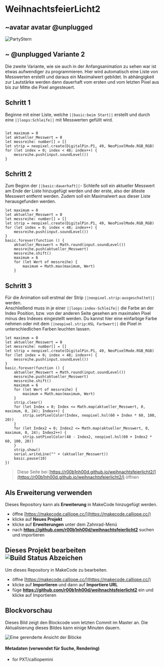 # WeihnachtsfeierLicht2
## ~avatar avatar @unplugged
![PartyStern](https://github.com/r00b1nh00d/weihnachtsfeierlicht/blob/master/PartyStern3.gif?raw=true)

##  ~ @unplugged Variante 2
Die zweite Variante, wie sie auch in der Anfangsanimation zu sehen war ist etwas aufwendiger zu programmieren. Hier wird automatisch eine Liste von Messwerten erstellt und daraus ein Maximalwert gebildet. In abhängigkeit zur Lautstärke werden dann dauerhaft vom ersten und vom letzten Pixel aus bis zur Mitte die Pixel angesteuert.


## Schritt 1 
Beginne mit einer Liste, welche ``||basic:beim Start||`` erstellt und durch eine ``||loops:Schleife||`` mit Messwerten gefüllt wird.
```blocks

let maximum = 0
let aktueller_Messwert = 0
let messreihe: number[] = []
let strip = neopixel.create(DigitalPin.P1, 49, NeoPixelMode.RGB_RGB)
for (let index = 0; index < 48; index++) {
    messreihe.push(input.soundLevel())
}
```

## Schritt 2
Zum Beginn der ``||basic:dauerhaft||``- Schleife soll ein aktueller Messwert am Ende der Liste hinzugefügt werden und der erste, also der älteste Messwert entfernt werden.
Zudem soll ein Maximalwert aus dieser Liste herausgefunden werden.

```blocks
let maximum = 0
let aktueller_Messwert = 0
let messreihe: number[] = []
let strip = neopixel.create(DigitalPin.P1, 49, NeoPixelMode.RGB_RGB)
for (let index = 0; index < 48; index++) {
    messreihe.push(input.soundLevel())
}
basic.forever(function () {
    aktueller_Messwert = Math.round(input.soundLevel())
    messreihe.push(aktueller_Messwert)
    messreihe.shift()
    maximum = 6
    for (let Wert of messreihe) {
        maximum = Math.max(maximum, Wert)
    }

``` 
## Schritt 3
Für die Animation soll erstmal der Strip ``||neopixel.strip:ausgeschaltet||`` werden. <br>
Anschließend muss in je einer ``||loops:index-Schleife||`` die Farbe an der Index Position, bzw. von der anderen Seite gesehen am maximalen Pixel minus des Indexes eingestellt werden. Du kannst hier eine einfarbige Farbe nehmen oder mit dem ``||neopixel.strip:HSL Farbwert||`` die Pixel in unterschiedlichen Farben leuchten lassen.

```blocks
let maximum = 0
let aktueller_Messwert = 0
let messreihe: number[] = []
let strip = neopixel.create(DigitalPin.P1, 49, NeoPixelMode.RGB_RGB)
for (let index = 0; index < 48; index++) {
    messreihe.push(input.soundLevel())
}
basic.forever(function () {
    aktueller_Messwert = Math.round(input.soundLevel())
    messreihe.push(aktueller_Messwert)
    messreihe.shift()
    maximum = 6
    for (let Wert of messreihe) {
        maximum = Math.max(maximum, Wert)
    }
    strip.clear()
    for (let Index = 0; Index <= Math.map(aktueller_Messwert, 0, maximum, 0, 24); Index++) {
        strip.setPixelColor(Index, neopixel.hsl(60 + Index * 60, 100, 20))
    }
    for (let Index2 = 0; Index2 <= Math.map(aktueller_Messwert, 0, maximum, 0, 24); Index2++) {
        strip.setPixelColor(48 - Index2, neopixel.hsl(60 + Index2 * 60, 100, 20))
    }
    strip.show()
    serial.writeLine("" + (aktueller_Messwert))
    basic.pause(10)
})

``` 


> Diese Seite bei [https://r00b1nh00d.github.io/weihnachtsfeierlicht2/](https://r00b1nh00d.github.io/weihnachtsfeierlicht2/) öffnen

## Als Erweiterung verwenden

Dieses Repository kann als **Erweiterung** in MakeCode hinzugefügt werden.

* öffne [https://makecode.calliope.cc/](https://makecode.calliope.cc/)
* klicke auf **Neues Projekt**
* klicke auf **Erweiterungen** unter dem Zahnrad-Menü
* nach **https://github.com/r00b1nh00d/weihnachtsfeierlicht2** suchen und importieren

## Dieses Projekt bearbeiten ![Build Status Abzeichen](https://github.com/r00b1nh00d/weihnachtsfeierlicht2/workflows/MakeCode/badge.svg)

Um dieses Repository in MakeCode zu bearbeiten.

* öffne [https://makecode.calliope.cc/](https://makecode.calliope.cc/)
* klicke auf **Importieren** und dann auf **Importiere URL**
* füge **https://github.com/r00b1nh00d/weihnachtsfeierlicht2** ein und klicke auf Importieren

## Blockvorschau

Dieses Bild zeigt den Blockcode vom letzten Commit im Master an.
Die Aktualisierung dieses Bildes kann einige Minuten dauern.

![Eine gerenderte Ansicht der Blöcke](https://github.com/r00b1nh00d/weihnachtsfeierlicht2/raw/master/.github/makecode/blocks.png)

#### Metadaten (verwendet für Suche, Rendering)

* for PXT/calliopemini
<script src="https://makecode.com/gh-pages-embed.js"></script><script>makeCodeRender("{{ site.makecode.home_url }}", "{{ site.github.owner_name }}/{{ site.github.repository_name }}");</script>
